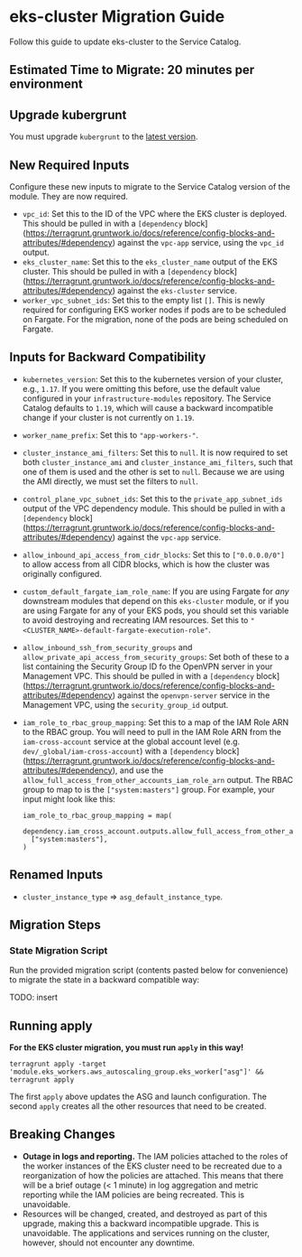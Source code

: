 # eks-cluster Migration Guide

Follow this guide to update eks-cluster to the Service Catalog.

## Estimated Time to Migrate: 20 minutes per environment

## Upgrade kubergrunt

You must upgrade `kubergrunt` to the [latest version](https://github.com/gruntwork-io/kubergrunt/releases).

## New Required Inputs

Configure these new inputs to migrate to the Service Catalog version of the module. They are now required.

- `vpc_id`: Set this to the ID of the VPC where the EKS cluster is deployed. This should be pulled in with a `[dependency` block](https://terragrunt.gruntwork.io/docs/reference/config-blocks-and-attributes/#dependency) against the `vpc-app` service, using the `vpc_id` output.
- `eks_cluster_name`: Set this to the `eks_cluster_name` output of the EKS cluster. This should be pulled in with a `[dependency` block](https://terragrunt.gruntwork.io/docs/reference/config-blocks-and-attributes/#dependency) against the `eks-cluster` service.
- `worker_vpc_subnet_ids`: Set this to the empty list `[]`. This is newly required for configuring EKS worker nodes if pods are to be scheduled on Fargate. For the migration, none of the pods are being scheduled on Fargate.

## Inputs for Backward Compatibility

- `kubernetes_version`: Set this to the kubernetes version of your cluster, e.g., `1.17`. If you were omitting this before, use the default value configured in your `infrastructure-modules` repository. The Service Catalog defaults to `1.19`, which will cause a backward incompatible change if your cluster is not currently on `1.19`.
- `worker_name_prefix`: Set this to `"app-workers-"`.
- `cluster_instance_ami_filters`: Set this to `null`. It is now required to set both `cluster_instance_ami` and `cluster_instance_ami_filters`, such that one of them is used and the other is set to `null`. Because we are using the AMI directly, we must set the filters to `null`.
- `control_plane_vpc_subnet_ids`: Set this to the `private_app_subnet_ids` output of the VPC dependency module. This should be pulled in with a `[dependency` block](https://terragrunt.gruntwork.io/docs/reference/config-blocks-and-attributes/#dependency) against the `vpc-app` service.
- `allow_inbound_api_access_from_cidr_blocks`: Set this to `["0.0.0.0/0"]` to allow access from all CIDR blocks, which is how the cluster was originally configured.
- `custom_default_fargate_iam_role_name`: If you are using Fargate for _any_ downstream modules that depend on this `eks-cluster` module, or if you are using Fargate for any of your EKS pods, you should set this variable to avoid destroying and recreating IAM resources. Set this to `"<CLUSTER_NAME>-default-fargate-execution-role"`.
- `allow_inbound_ssh_from_security_groups` and `allow_private_api_access_from_security_groups`: Set both of these to a list containing the Security Group ID fo the OpenVPN server in your Management VPC. This should be pulled in with a `[dependency` block](https://terragrunt.gruntwork.io/docs/reference/config-blocks-and-attributes/#dependency) against the `openvpn-server` service in the Management VPC, using the `security_group_id` output.
- `iam_role_to_rbac_group_mapping`: Set this to a map of the IAM Role ARN to the RBAC group. You will need to pull in the IAM Role ARN from the `iam-cross-account` service at the global account level (e.g. `dev/_global/iam-cross-account`) with a `[dependency` block](https://terragrunt.gruntwork.io/docs/reference/config-blocks-and-attributes/#dependency), and use the `allow_full_access_from_other_accounts_iam_role_arn` output. The RBAC group to map to is the `["system:masters"]` group. For example, your input might look like this:

    ```
    iam_role_to_rbac_group_mapping = map(
      dependency.iam_cross_account.outputs.allow_full_access_from_other_accounts_iam_role_arn,
      ["system:masters"],
    )
    ```

## Renamed Inputs

- `cluster_instance_type` => `asg_default_instance_type`.

## Migration Steps

### State Migration Script

Run the provided migration script (contents pasted below for convenience) to migrate the state in a backward compatible way:

TODO: insert

## Running apply

**For the EKS cluster migration, you must run `apply` in this way!**

```
terragrunt apply -target 'module.eks_workers.aws_autoscaling_group.eks_worker["asg"]' && terragrunt apply
```

The first `apply` above updates the ASG and launch configuration. The second `apply` creates all the other resources that need to be created.

## Breaking Changes

- **Outage in logs and reporting.** The IAM policies attached to the roles of the worker instances of the EKS cluster need to be recreated due to a reorganization of how the policies are attached. This means that there will be a brief outage (< 1 minute) in log aggregation and metric reporting while the IAM policies are being recreated. This is unavoidable.
- Resources will be changed, created, and destroyed as part of this upgrade, making this a backward incompatible upgrade. This is unavoidable. The applications and services running on the cluster, however, should not encounter any downtime.
